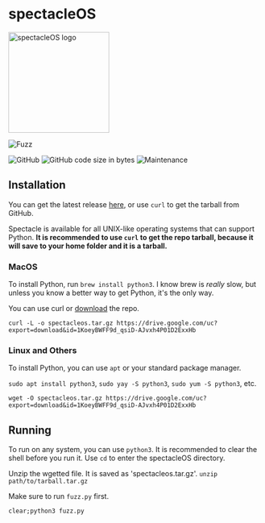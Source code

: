# spectacleOS 
<img src="https://i.ibb.co/3dPytT2/specs.png" alt="spectacleOS logo" width="200">

![Fuzz](https://img.shields.io/badge/spectacleos-The%20lightest%20operating%20system-5993ff?style=for-the-badge)

![GitHub](https://img.shields.io/github/license/aarikpokras/spectacleos) ![GitHub code size in bytes](https://img.shields.io/github/languages/code-size/aarikpokras/spectacleos) ![Maintenance](https://img.shields.io/maintenance/yes/2022)
## Installation
You can get the latest release [here](https://github.com/aarikpokras/spectacleos/releases), or use `curl` to get the tarball from GitHub.

Spectacle is available for all UNIX-like operating systems that can support Python.
**It is recommended to use `curl` to get the repo tarball, because it will save to your home folder and it is a tarball.**
### MacOS
To install Python, run `brew install python3`. I know brew is *really* slow, but unless you know a better way to get Python, it's the only way.

You can use curl or <a href = "https://github.com/aarikpokras/spectacleos/archive/refs/heads/main.zip">download</a> the repo.

`curl -L -o spectacleos.tar.gz https://drive.google.com/uc?export=download&id=1KoeyBWFF9d_qsiD-AJvxh4P01D2ExxHb`
### Linux and Others
To install Python, you can use `apt` or your standard package manager.

`sudo apt install python3`, `sudo yay -S python3`, `sudo yum -S python3`, etc.

`wget -O spectacleos.tar.gz https://drive.google.com/uc?export=download&id=1KoeyBWFF9d_qsiD-AJvxh4P01D2ExxHb`
## Running
To run on any system, you can use `python3`. It is recommended to clear the shell before you run it. Use `cd` to enter the spectacleOS directory.

Unzip the wgetted file. It is saved as 'spectacleos.tar.gz'. `unzip path/to/tarball.tar.gz`

Make sure to run `fuzz.py` first.

`clear;python3 fuzz.py`
